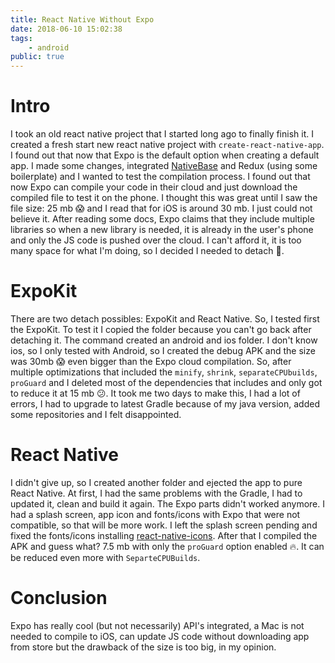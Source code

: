 ```yaml
---
title: React Native Without Expo
date: 2018-06-10 15:02:38
tags:
    - android
public: true
---
```

# Intro

I took an old react native project that I started long ago to finally finish it. I created a fresh start new react native project with `create-react-native-app`. I found out that now that Expo is the default option when creating a default app. I made some changes, integrated [NativeBase](https://docs.nativebase.io) and Redux (using some boilerplate) and I wanted to test the compilation process. I found out that now Expo can compile your code in their cloud and just download the compiled file to test it on the phone. I thought this was great until I saw the file size: 25 mb 😱 and I read that for iOS is around 30 mb. I just could not believe it. After reading some docs, Expo claims that they include multiple libraries so when a new library is needed, it is already in the user's phone and only the JS code is pushed over the cloud. I can't afford it, it is too many space for what I'm doing, so I decided I needed to detach 🤷.

# ExpoKit

There are two detach possibles: ExpoKit and React Native. So, I tested first the ExpoKit. To test it I copied the folder because you can't go back after detaching it. The command created an android and ios folder. I don't know ios, so I only tested with Android, so I created the debug APK and the size was 30mb 😱 even bigger than the Expo cloud compilation. So, after multiple optimizations that included the `minify`, `shrink`, `separateCPUbuilds`, `proGuard` and I deleted most of the dependencies that includes and only got to reduce it at 15 mb 😕. It took me two days to make this, I had a lot of errors, I had to upgrade to latest Gradle because of my java version, added some repositories and I felt disappointed.

# React Native

I didn't give up, so I created another folder and ejected the app to pure React Native. At first, I had the same problems with the Gradle, I had to updated it, clean and build it again. The Expo parts didn't worked anymore. I had a splash screen, app icon and fonts/icons with Expo that were not compatible, so that will be more work. I left the splash screen pending and fixed the fonts/icons installing [react-native-icons](https://github.com/oblador/react-native-vector-icons). After that I compiled the APK and guess what? 7.5 mb with only the `proGuard` option enabled 🔥. It can be reduced even more with `SeparteCPUBuilds`.

# Conclusion

Expo has really cool (but not necessarily) API's integrated, a Mac is not needed to compile to iOS, can update JS code without downloading app from store but the drawback of the size is too big, in my opinion.




